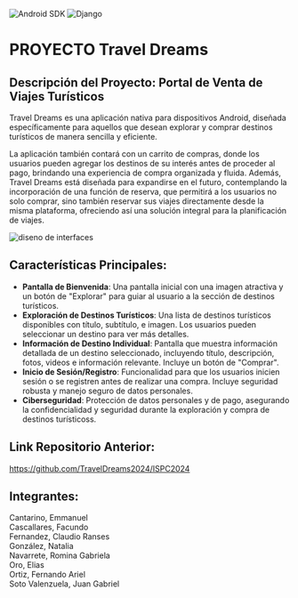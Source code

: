 ![Android SDK](https://img.shields.io/badge/Android%20SDK-33.x-brightgreen)
![Django](https://img.shields.io/badge/Django-4.x-blue)

# PROYECTO Travel Dreams

## Descripción del Proyecto: Portal de Venta de Viajes Turísticos

Travel Dreams es una aplicación nativa para dispositivos Android, diseñada específicamente para aquellos que desean explorar y comprar destinos turísticos de manera sencilla y eficiente. 

La aplicación también contará con un carrito de compras, donde los usuarios pueden agregar los destinos de su interés antes de proceder al pago, brindando una experiencia de compra organizada y fluida. Además, Travel Dreams está diseñada para expandirse en el futuro, contemplando la incorporación de una función de reserva, que permitirá a los usuarios no solo comprar, sino también reservar sus viajes directamente desde la misma plataforma, ofreciendo así una solución integral para la planificación de viajes.

![diseno de interfaces](https://github.com/user-attachments/assets/9772f5b2-5111-4ee0-865b-09a8a3435352)

## Características Principales:

* **Pantalla de Bienvenida**: Una pantalla inicial con una imagen atractiva y un botón de "Explorar" para guiar al usuario a la sección de destinos turísticos.
* **Exploración de Destinos Turísticos**: Una lista de destinos turísticos disponibles con título, subtítulo, e imagen. Los usuarios pueden seleccionar un destino para ver más detalles.
* **Información de Destino Individual**: Pantalla que muestra información detallada de un destino seleccionado, incluyendo título, descripción, fotos, videos e información relevante. Incluye un botón de "Comprar".
* **Inicio de Sesión/Registro**: Funcionalidad para que los usuarios inicien sesión o se registren antes de realizar una compra. Incluye seguridad robusta y manejo seguro de datos personales.
* **Ciberseguridad**: Protección de datos personales y de pago, asegurando la confidencialidad y seguridad durante la exploración y compra de destinos turísticoss.

## Link Repositorio Anterior:
https://github.com/TravelDreams2024/ISPC2024

## Integrantes:

Cantarino, Emmanuel  
Cascallares, Facundo  
Fernandez, Claudio Ranses  
González, Natalia  
Navarrete, Romina Gabriela  
Oro, Elias  
Ortiz, Fernando Ariel   
Soto Valenzuela, Juan Gabriel  
